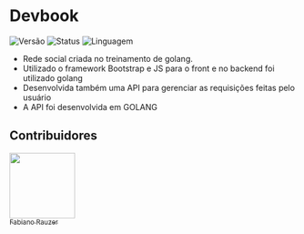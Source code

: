 
# Devbook </h1>

![Versão](https://img.shields.io/badge/Vers%C3%A3o-1.0.0-lightgrey) 
![Status](https://img.shields.io/badge/status-otimizando%2Ffinalizado-success)
![Linguagem](https://img.shields.io/badge/language-golang-informational)

- Rede social criada no treinamento de golang.
- Utilizado o framework Bootstrap e JS para o front e no backend foi utilizado golang 
- Desenvolvida também uma API para gerenciar as requisições feitas pelo usuário
- A API foi desenvolvida em GOLANG
    
## Contribuidores
[<img src="https://avatars.githubusercontent.com/u/60713792?v=4" width=115><br><sub>Fabiano Rauzer</sub>](https://github.com/fabianorauzer-egsys)  

